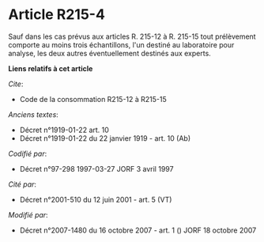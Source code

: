 # Article R215-4

Sauf dans les cas prévus aux articles R. 215-12 à R. 215-15 tout prélèvement comporte au moins trois échantillons, l'un
destiné au laboratoire pour analyse, les deux autres éventuellement destinés aux experts.

**Liens relatifs à cet article**

_Cite_:

  - Code de la consommation R215-12 à R215-15

_Anciens textes_:

  - Décret n°1919-01-22 art. 10
  - Décret n°1919-01-22 du 22 janvier 1919 - art. 10 (Ab)

_Codifié par_:

  - Décret n°97-298 1997-03-27 JORF 3 avril 1997

_Cité par_:

  - Décret n°2001-510 du 12 juin 2001 - art. 5 (VT)

_Modifié par_:

  - Décret n°2007-1480 du 16 octobre 2007 - art. 1 () JORF 18 octobre 2007
